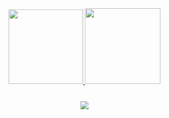 <div align="center">
  <a href="https://github.com/elderfausto">
  <img height="148em" src="https://github-readme-stats.vercel.app/api/top-langs/?username=ElderFausto&layout=compact&langs_count=8&theme=aura&hide_border=true"/>
  <img height="150em" src="https://github-profile-summary-cards.vercel.app/api/cards/profile-details?username=ElderFausto&theme=aura"/>
</div>
  
<div style="display: inline_block"><br>
  <p align="center">
    <a href="https://skillicons.dev">
      <img src="https://skillicons.dev/icons?i=linux,docker,idea,java,spring,maven,gradle,postgresql,mongodb,angular" />
    </a>
  </p>
</div>
<!-- <img width="1124" height="434" alt="image" src="https://github.com/user-attachments/assets/77de4fde-0439-4db5-af78-f2287831223c" /> -->


<!-- <img src="https://skills.syvixor.com/api/icons?i=linux,popos,intellijidea,,docker,idea,java,spring,maven,gradle,postgresql,mongodb,angular"/>-->
